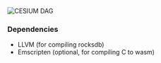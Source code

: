 ![CESIUM DAG](https://github.com/user-attachments/assets/73d11279-4479-46bd-a611-95c1fde3450a)

### Dependencies

- LLVM (for compiling rocksdb)
- Emscripten (optional, for compiling C to wasm)
